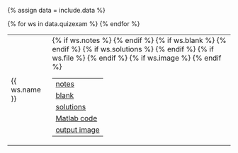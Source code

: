 {% assign data = include.data %}
<table class="asst-table">
{% for ws in data.quizexam %}
<tr>
	<td>{{ ws.name }}</td>
	<td>
		<table class="inner">
			{% if ws.notes %}
		  <tr>
			    <td><a href="{{ data.home }}/{{ ws.notes }}">notes</a></td>
			</tr>
			{% endif %}
			{% if ws.blank %}
		  <tr>
			    <td><a href="{{ data.home }}/{{ ws.blank }}">blank</a></td>
			</tr>
			{% endif %}
			{% if ws.solutions %}
			<tr>
			    <td><a href="{{ data.home }}/{{ ws.solutions }}">solutions</a></td>
			</tr>
			{% endif %}
			{% if ws.file %}
		  <tr>
			    <td><a href="{{ data.home }}/{{ ws.file }}">Matlab code</a></td>
			</tr>
			{% endif %}
			{% if ws.image %}
		  <tr>
			    <td><a href="{{ data.home }}/{{ ws.image }}">output image</a></td>
			</tr>
			{% endif %}
		</table>
    </td>
</tr>
{% endfor %}
</table>
